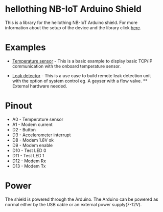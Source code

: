 # hellothing NB-IoT Arduino Shield

This is a library for the hellothing NB-IoT Arduino shield. For more information about the setup of the device and the library click [here](https://fastcomm.com/development-kit/).

# Examples

- [Temperature sensor](https://github.com/Fastcomm/hellothing_NBIoT_Arduino_Shield/blob/master/examples/BG96_NBIoT_Temperature_Example/BG96_NBIoT_Temperature_Example.ino) -
  This is a basic example to display basic TCP/IP communication with the onboard temperature sensor.

- [Leak detector](https://github.com/Fastcomm/hellothing_NBIoT_Arduino_Shield/blob/master/examples/BG96_NBIoT_Leak_Detector_Example/BG96_NBIoT_Leak_Detector_Example.ino) -
  This is a use case to build remote leak detection unit with the option of system control eg. A geyser with a flow valve.
  \*\* External hardware needed.

# Pinout

- A0 - Temperature sensor
- A1 - Modem current
- D2 - Button
- D3 - Accelerometer interrupt
- D8 - Modem 1.8V ok
- D9 - Modem enable
- D10 - Test LED 0
- D11 - Test LED 1
- D12 - Modem Rx
- D13 - Modem Tx

# Power

The shield is powered through the Arduino.
The Arduino can be powered as normal either by the USB cable or an external power supply(7-12V).
